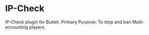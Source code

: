 IP-Check
========

IP-Check plugin for Bukkit. Primary Purpose: To stop and ban Multi-accounting players.
